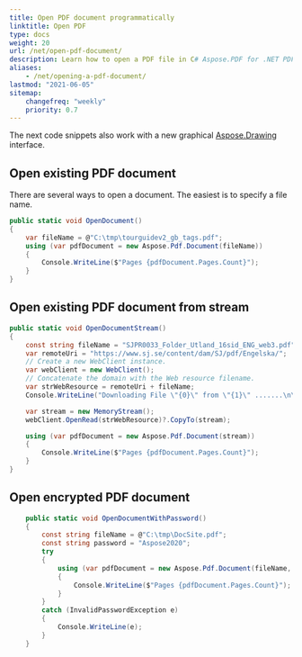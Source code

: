 ```yaml
---
title: Open PDF document programmatically
linktitle: Open PDF
type: docs
weight: 20
url: /net/open-pdf-document/
description: Learn how to open a PDF file in C# Aspose.PDF for .NET PDF library. You can open existing PDF, document from stream, and encrypted PDF document.
aliases:
    - /net/opening-a-pdf-document/
lastmod: "2021-06-05"
sitemap:
    changefreq: "weekly"
    priority: 0.7
---
```


The next code snippets also work with a new graphical [Aspose.Drawing](/pdf/net/drawing/) interface.

## Open existing PDF document

There are several ways to open a document. The easiest is to specify a file name.

```csharp
public static void OpenDocument()
{
    var fileName = @"C:\tmp\tourguidev2_gb_tags.pdf";
    using (var pdfDocument = new Aspose.Pdf.Document(fileName))
    {
        Console.WriteLine($"Pages {pdfDocument.Pages.Count}");
    }
}
```

## Open existing PDF document from stream

```csharp
public static void OpenDocumentStream()
{
    const string fileName = "SJPR0033_Folder_Utland_16sid_ENG_web3.pdf";
    var remoteUri = "https://www.sj.se/content/dam/SJ/pdf/Engelska/";
    // Create a new WebClient instance.
    var webClient = new WebClient();
    // Concatenate the domain with the Web resource filename.
    var strWebResource = remoteUri + fileName;
    Console.WriteLine("Downloading File \"{0}\" from \"{1}\" .......\n\n", fileName, strWebResource);

    var stream = new MemoryStream();
    webClient.OpenRead(strWebResource)?.CopyTo(stream);

    using (var pdfDocument = new Aspose.Pdf.Document(stream))
    {
        Console.WriteLine($"Pages {pdfDocument.Pages.Count}");
    }
}
```

## Open encrypted PDF document

```csharp
    public static void OpenDocumentWithPassword()
    {
        const string fileName = @"C:\tmp\DocSite.pdf";
        const string password = "Aspose2020";
        try
        {
            using (var pdfDocument = new Aspose.Pdf.Document(fileName, password))
            {
                Console.WriteLine($"Pages {pdfDocument.Pages.Count}");
            }
        }
        catch (InvalidPasswordException e)
        {
            Console.WriteLine(e);
        }
    }
```
